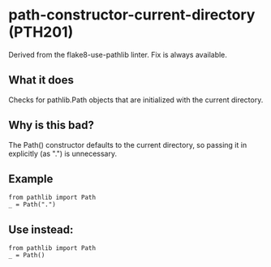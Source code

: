 # path-constructor-current-directory (PTH201)
Derived from the flake8-use-pathlib linter.
Fix is always available.
## What it does
Checks for pathlib.Path objects that are initialized with the current
directory.
## Why is this bad?
The Path() constructor defaults to the current directory, so passing it
in explicitly (as ".") is unnecessary.
## Example
```
from pathlib import Path
_ = Path(".")
```
## Use instead:
```
from pathlib import Path
_ = Path()
```
